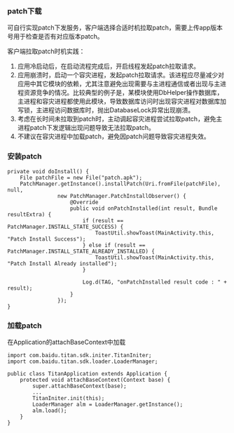 ### patch下载
可自行实现patch下发服务，客户端选择合适时机拉取patch，需要上传app版本号用于检查是否有对应版本patch。

客户端拉取patch时机实践：
1. 应用冷启动后，在启动流程完成后，开启线程发起patch拉取请求。
2. 应用崩溃时，启动一个容灾进程，发起patch拉取请求。该进程应尽量减少对应用中其它模块的依赖，尤其注意避免出现需要与主进程通信或者出现与主进程资源竞争的情况。比较典型的例子是，某模块使用DbHelper操作数据库，主进程和容灾进程都使用此模块，导致数据库访问时出现容灾进程对数据库加写锁，主进程访问数据库时，抛出DatabaseLock异常出现崩溃。
3. 考虑在长时间未拉取到patch时，主动调起容灾进程尝试拉取patch，避免主进程patch下发逻辑出现问题导致无法拉取patch。
4. 不建议在容灾进程中加载patch，避免因patch问题导致容灾进程失效。

### 安装patch

```
private void doInstall() {
    File patchFile = new File("patch.apk");
    PatchManager.getInstance().installPatch(Uri.fromFile(patchFile), null,
                new PatchManager.PatchInstallObserver() {
                    @Override
                    public void onPatchInstalled(int result, Bundle resultExtra) {
                        if (result == PatchManager.INSTALL_STATE_SUCCESS) {
                            ToastUtil.showToast(MainActivity.this, "Patch Install Success");
                        } else if (result == PatchManager.INSTALL_STATE_ALREADY_INSTALLED) {
                            ToastUtil.showToast(MainActivity.this, "Patch Install Already installed");
                        }

                        Log.d(TAG, "onPatchInstalled result code : " + result);
                    }
                });
}
```

### 加载patch
在Application的attachBaseContext中加载
```
import com.baidu.titan.sdk.initer.TitanIniter;
import com.baidu.titan.sdk.loader.LoaderManager;

public class TitanApplication extends Application {
    protected void attachBaseContext(Context base) {
        super.attachBaseContext(base);
        ...
        TitanIniter.init(this);
        LoaderManager alm = LoaderManager.getInstance();
        alm.load();
    }
}
```